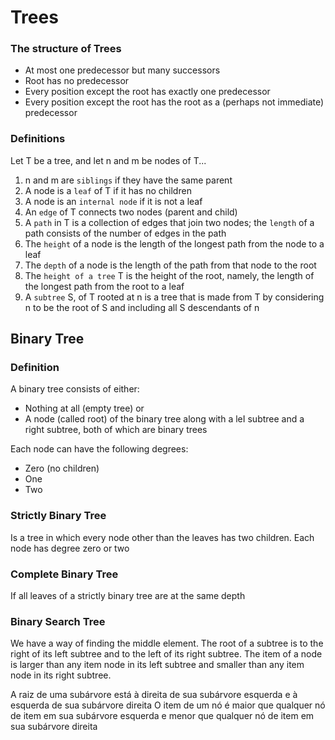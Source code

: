 # Trees

### The structure of Trees

- At most one predecessor but many successors
- Root has no predecessor
- Every position except the root has exactly one predecessor
- Every position except the root has the root as a (perhaps not immediate) predecessor

### Definitions

Let T be a tree, and let n and m be nodes of T...

1. n and m are `siblings` if they have the same parent
2. A node is a `leaf` of T if it has no children
3. A node is an `internal node` if it is not a leaf
4. An `edge` of T connects two nodes (parent and child)
5. A `path` in T is a collection of edges that join two nodes; the `length` of a path consists of the number of edges in the path
6. The `height` of a node is the length of the longest path from the node to a leaf
7. The `depth` of a node is the length of the path from that node to the root
8. The `height of a tree` T is the height of the root, namely, the length of the longest path from the root to a leaf
9. A `subtree` S, of T rooted at n is a tree that is made from T by considering n to be the root of S and including all S descendants of n

## Binary Tree

### Definition

A binary tree consists of either:

- Nothing at all (empty tree) or
- A node (called root) of the binary tree along with a leI subtree and a right subtree, both of which are binary trees

Each node can have the following degrees:

- Zero (no children)
- One
- Two

### Strictly Binary Tree

Is a tree in which every node other than the leaves has two children. Each node has degree zero or two

### Complete Binary Tree

If all leaves of a strictly binary tree are at the same depth

### Binary Search Tree

We have a way of finding the middle element.
The root of a subtree is to the right of its left subtree and to the left of its right subtree.
The item of a node is larger than any item node in its left subtree and smaller than any item node in its right subtree.

A raiz de uma subárvore está à direita de sua subárvore esquerda e à esquerda de sua subárvore direita
O item de um nó é maior que qualquer nó de item em sua subárvore esquerda e menor que qualquer nó de item em sua subárvore direita
